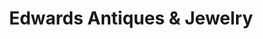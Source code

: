 ---
title: "Edwards Antiques & Jewelry"
url: /benton/edwards-antiques-and-jewelry/
shop: antiques
---